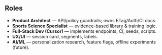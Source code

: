 ## Roles
- **Product Architect** — API/policy guardrails; owns ETag/Auth/CI docs.
- **Sports Science Specialist** — evidence-based library & training logic.
- **Full-Stack Dev (Cursor)** — implements endpoints, CI, seeds, scripts.
- **UX/UI** — session card, segments, labels.
- **AI/ML** — personalization research, feature flags, offline experiments (future).